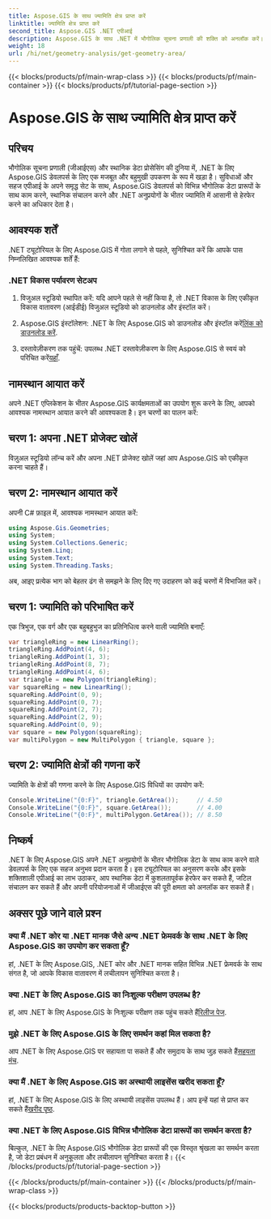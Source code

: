 ```yaml
---
title: Aspose.GIS के साथ ज्यामिति क्षेत्र प्राप्त करें
linktitle: ज्यामिति क्षेत्र प्राप्त करें
second_title: Aspose.GIS .NET एपीआई
description: Aspose.GIS के साथ .NET में भौगोलिक सूचना प्रणाली की शक्ति को अनलॉक करें। स्थानिक संचालन सहजता से करें।
weight: 18
url: /hi/net/geometry-analysis/get-geometry-area/
---
```


{{< blocks/products/pf/main-wrap-class >}}
{{< blocks/products/pf/main-container >}}
{{< blocks/products/pf/tutorial-page-section >}}

# Aspose.GIS के साथ ज्यामिति क्षेत्र प्राप्त करें

## परिचय
भौगोलिक सूचना प्रणाली (जीआईएस) और स्थानिक डेटा प्रोसेसिंग की दुनिया में, .NET के लिए Aspose.GIS डेवलपर्स के लिए एक मजबूत और बहुमुखी उपकरण के रूप में खड़ा है। सुविधाओं और सहज एपीआई के अपने समृद्ध सेट के साथ, Aspose.GIS डेवलपर्स को विभिन्न भौगोलिक डेटा प्रारूपों के साथ काम करने, स्थानिक संचालन करने और .NET अनुप्रयोगों के भीतर ज्यामिति में आसानी से हेरफेर करने का अधिकार देता है।
## आवश्यक शर्तें
.NET ट्यूटोरियल के लिए Aspose.GIS में गोता लगाने से पहले, सुनिश्चित करें कि आपके पास निम्नलिखित आवश्यक शर्तें हैं:
### .NET विकास पर्यावरण सेटअप
1. विजुअल स्टूडियो स्थापित करें: यदि आपने पहले से नहीं किया है, तो .NET विकास के लिए एकीकृत विकास वातावरण (आईडीई) विजुअल स्टूडियो को डाउनलोड और इंस्टॉल करें।
   
2.  Aspose.GIS इंस्टॉलेशन: .NET के लिए Aspose.GIS को डाउनलोड और इंस्टॉल करें[लिंक को डाउनलोड करें](https://releases.aspose.com/gis/net/).
3. दस्तावेज़ीकरण तक पहुंचें: उपलब्ध .NET दस्तावेज़ीकरण के लिए Aspose.GIS से स्वयं को परिचित करें[यहाँ](https://reference.aspose.com/gis/net/).

## नामस्थान आयात करें
अपने .NET एप्लिकेशन के भीतर Aspose.GIS कार्यक्षमताओं का उपयोग शुरू करने के लिए, आपको आवश्यक नामस्थान आयात करने की आवश्यकता है। इन चरणों का पालन करें:
## चरण 1: अपना .NET प्रोजेक्ट खोलें
विज़ुअल स्टूडियो लॉन्च करें और अपना .NET प्रोजेक्ट खोलें जहां आप Aspose.GIS को एकीकृत करना चाहते हैं।
## चरण 2: नामस्थान आयात करें
अपनी C# फ़ाइल में, आवश्यक नामस्थान आयात करें:
```csharp
using Aspose.Gis.Geometries;
using System;
using System.Collections.Generic;
using System.Linq;
using System.Text;
using System.Threading.Tasks;
```

अब, आइए प्रत्येक भाग को बेहतर ढंग से समझने के लिए दिए गए उदाहरण को कई चरणों में विभाजित करें।
## चरण 1: ज्यामिति को परिभाषित करें
एक त्रिभुज, एक वर्ग और एक बहुबहुभुज का प्रतिनिधित्व करने वाली ज्यामिति बनाएँ:
```csharp
var triangleRing = new LinearRing();
triangleRing.AddPoint(4, 6);
triangleRing.AddPoint(1, 3);
triangleRing.AddPoint(8, 7);
triangleRing.AddPoint(4, 6);
var triangle = new Polygon(triangleRing);
var squareRing = new LinearRing();
squareRing.AddPoint(0, 9);
squareRing.AddPoint(0, 7);
squareRing.AddPoint(2, 7);
squareRing.AddPoint(2, 9);
squareRing.AddPoint(0, 9);
var square = new Polygon(squareRing);
var multiPolygon = new MultiPolygon { triangle, square };
```
## चरण 2: ज्यामिति क्षेत्रों की गणना करें
ज्यामिति के क्षेत्रों की गणना करने के लिए Aspose.GIS विधियों का उपयोग करें:
```csharp
Console.WriteLine("{0:F}", triangle.GetArea());     // 4.50
Console.WriteLine("{0:F}", square.GetArea());       // 4.00
Console.WriteLine("{0:F}", multiPolygon.GetArea()); // 8.50
```

## निष्कर्ष
.NET के लिए Aspose.GIS अपने .NET अनुप्रयोगों के भीतर भौगोलिक डेटा के साथ काम करने वाले डेवलपर्स के लिए एक सहज अनुभव प्रदान करता है। इस ट्यूटोरियल का अनुसरण करके और इसके शक्तिशाली एपीआई का लाभ उठाकर, आप स्थानिक डेटा में कुशलतापूर्वक हेरफेर कर सकते हैं, जटिल संचालन कर सकते हैं और अपनी परियोजनाओं में जीआईएस की पूरी क्षमता को अनलॉक कर सकते हैं।
## अक्सर पूछे जाने वाले प्रश्न
### क्या मैं .NET कोर या .NET मानक जैसे अन्य .NET फ्रेमवर्क के साथ .NET के लिए Aspose.GIS का उपयोग कर सकता हूँ?
हां, .NET के लिए Aspose.GIS, .NET कोर और .NET मानक सहित विभिन्न .NET फ्रेमवर्क के साथ संगत है, जो आपके विकास वातावरण में लचीलापन सुनिश्चित करता है।
### क्या .NET के लिए Aspose.GIS का निःशुल्क परीक्षण उपलब्ध है?
 हां, आप .NET के लिए Aspose.GIS के निःशुल्क परीक्षण तक पहुंच सकते हैं[रिलीज पेज](https://releases.aspose.com/).
### मुझे .NET के लिए Aspose.GIS के लिए समर्थन कहां मिल सकता है?
 आप .NET के लिए Aspose.GIS पर सहायता पा सकते हैं और समुदाय के साथ जुड़ सकते हैं[सहयता मंच](https://forum.aspose.com/c/gis/33).
### क्या मैं .NET के लिए Aspose.GIS का अस्थायी लाइसेंस खरीद सकता हूँ?
 हां, .NET के लिए Aspose.GIS के लिए अस्थायी लाइसेंस उपलब्ध हैं। आप इन्हें यहां से प्राप्त कर सकते हैं[खरीद पृष्ठ](https://purchase.aspose.com/temporary-license/).
### क्या .NET के लिए Aspose.GIS विभिन्न भौगोलिक डेटा प्रारूपों का समर्थन करता है?
बिल्कुल, .NET के लिए Aspose.GIS भौगोलिक डेटा प्रारूपों की एक विस्तृत श्रृंखला का समर्थन करता है, जो डेटा प्रबंधन में अनुकूलता और लचीलापन सुनिश्चित करता है।
{{< /blocks/products/pf/tutorial-page-section >}}

{{< /blocks/products/pf/main-container >}}
{{< /blocks/products/pf/main-wrap-class >}}

{{< blocks/products/products-backtop-button >}}
